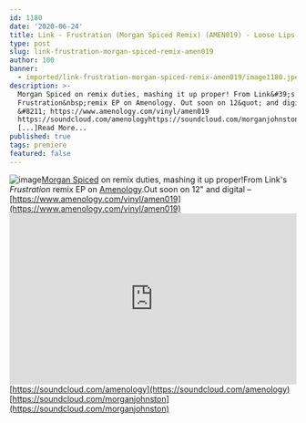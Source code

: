 ```yaml
---
id: 1180
date: '2020-06-24'
title: Link - Frustration (Morgan Spiced Remix) (AMEN019) - Loose Lips
type: post
slug: link-frustration-morgan-spiced-remix-amen019
author: 100
banner:
  - imported/link-frustration-morgan-spiced-remix-amen019/image1180.jpeg
description: >-
  Morgan Spiced on remix duties, mashing it up proper! From Link&#39;s
  Frustration&nbsp;remix EP on Amenology. Out soon on 12&quot; and digital
  &#8211; https://www.amenology.com/vinyl/amen019
  https://soundcloud.com/amenologyhttps://soundcloud.com/morganjohnston
  [...]Read More...
published: true
tags: premiere
featured: false
---
```

![image](../imported/link-frustration-morgan-spiced-remix-amen019/image1180.jpeg)[Morgan Spiced](https://soundcloud.com/morganjohnston) on remix duties, mashing it up proper!From Link's _Frustration_ remix EP on [Amenology](https://www.amenology.com/).Out soon on 12" and digital – [](https://www.amenology.com/vinyl/amen019)[https://www.amenology.com/vinyl/amen019](https://www.amenology.com/vinyl/amen019)<iframe width='100%' height='300' scrolling='no' frameborder='no' allow='autoplay' src='https://w.soundcloud.com/player/?url=https%3A//api.soundcloud.com/tracks/846088639&color=%23ff5500&auto_play=false&hide_related=true&show_comments=true&show_user=true&show_reposts=false&show_teaser=false'></iframe>[https://soundcloud.com/amenology](https://soundcloud.com/amenology)  
[](https://soundcloud.com/morganjohnston)[https://soundcloud.com/morganjohnston](https://soundcloud.com/morganjohnston)
